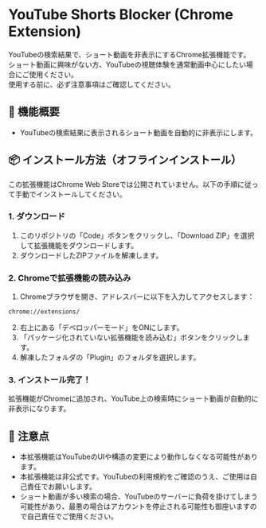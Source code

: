 # YouTube Shorts Blocker (Chrome Extension)

YouTubeの検索結果で、ショート動画を非表示にするChrome拡張機能です。  
ショート動画に興味がない方、YouTubeの視聴体験を通常動画中心にしたい場合にご使用ください。  
使用する前に、必ず注意事項はご確認してください。  

## 🔧 機能概要

- YouTubeの検索結果に表示されるショート動画を自動的に非表示にします。

## 📦 インストール方法（オフラインインストール）

この拡張機能はChrome Web Storeでは公開されていません。以下の手順に従って手動でインストールしてください。

### 1. ダウンロード

1. このリポジトリの「Code」ボタンをクリックし、「Download ZIP」を選択して拡張機能をダウンロードします。
2. ダウンロードしたZIPファイルを解凍します。

### 2. Chromeで拡張機能の読み込み

1. Chromeブラウザを開き、アドレスバーに以下を入力してアクセスします：

```
chrome://extensions/
```

2. 右上にある「デベロッパーモード」をONにします。
3. 「パッケージ化されていない拡張機能を読み込む」ボタンをクリックします。
4. 解凍したフォルダの「Plugin」のフォルダを選択します。

### 3. インストール完了！

拡張機能がChromeに追加され、YouTube上の検索時にショート動画が自動的に非表示になります。

## 🚫 注意点

- 本拡張機能はYouTubeのUIや構造の変更により動作しなくなる可能性があります。
- 本拡張機能は非公式です。YouTubeの利用規約をご確認のうえ、ご使用は自己責任でお願いします。
- ショート動画が多い検索の場合、YouTubeのサーバーに負荷を掛けてしまう可能性があり、最悪の場合はアカウントを停止される可能性も御座いますので自己責任でご使用ください。




